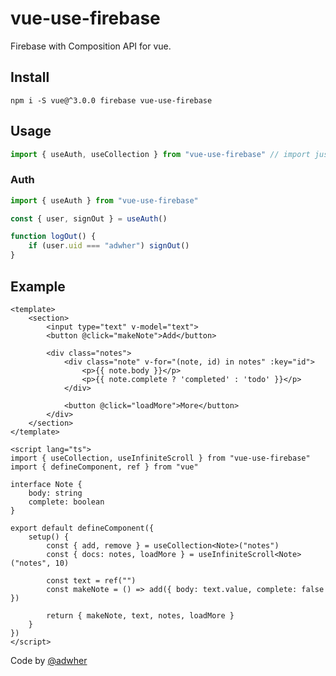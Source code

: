 # vue-use-firebase

Firebase with Composition API for vue.

## Install

`npm i -S vue@^3.0.0 firebase vue-use-firebase`

## Usage

```ts
import { useAuth, useCollection } from "vue-use-firebase" // import just what you want
```

### Auth

```ts
import { useAuth } from "vue-use-firebase"

const { user, signOut } = useAuth()

function logOut() {
    if (user.uid === "adwher") signOut()
}
```

## Example

```vue
<template>
    <section>
        <input type="text" v-model="text">
        <button @click="makeNote">Add</button>

        <div class="notes">
            <div class="note" v-for="(note, id) in notes" :key="id">
                <p>{{ note.body }}</p>
                <p>{{ note.complete ? 'completed' : 'todo' }}</p>
            </div>

            <button @click="loadMore">More</button>
        </div>
    </section>
</template>

<script lang="ts">
import { useCollection, useInfiniteScroll } from "vue-use-firebase"
import { defineComponent, ref } from "vue"

interface Note {
    body: string
    complete: boolean
}

export default defineComponent({
    setup() {
        const { add, remove } = useCollection<Note>("notes")
        const { docs: notes, loadMore } = useInfiniteScroll<Note>("notes", 10)

        const text = ref("")
        const makeNote = () => add({ body: text.value, complete: false })

        return { makeNote, text, notes, loadMore }
    }
})
</script>

```

Code by [@adwher](https://github.com/adwher)
